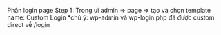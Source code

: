 Phần login page
Step 1: Trong ui admin => page => tạo và chọn template name: Custom Login
*chú ý: wp-admin và wp-login.php đã được custom direct về /login